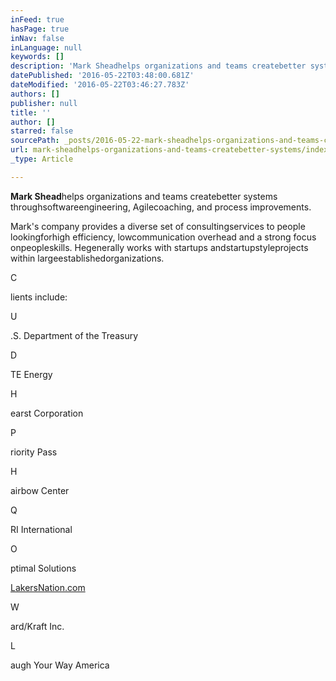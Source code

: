 ```yaml
---
inFeed: true
hasPage: true
inNav: false
inLanguage: null
keywords: []
description: 'Mark Sheadhelps organizations and teams createbetter systems throughsoftwareengineering, Agilecoaching, and process improvements.'
datePublished: '2016-05-22T03:48:00.681Z'
dateModified: '2016-05-22T03:46:27.783Z'
authors: []
publisher: null
title: ''
author: []
starred: false
sourcePath: _posts/2016-05-22-mark-sheadhelps-organizations-and-teams-createbetter-systems.md
url: mark-sheadhelps-organizations-and-teams-createbetter-systems/index.html
_type: Article

---
```

**Mark Shead**helps organizations and teams createbetter systems throughsoftwareengineering, Agilecoaching, and process improvements.

Mark's company provides a diverse set of consultingservices to people lookingforhigh efficiency, lowcommunication overhead and a strong focus onpeopleskills. Hegenerally works with startups andstartupstyleprojects within largeestablishedorganizations.

C

lients include:

U

.S. Department of the Treasury

D

TE Energy

H

earst Corporation

P

riority Pass

H

airbow Center

Q

RI International

O

ptimal Solutions

[LakersNation.com][0]

W

ard/Kraft Inc.

L

augh Your Way America

[0]: http://lakersnation.com/
